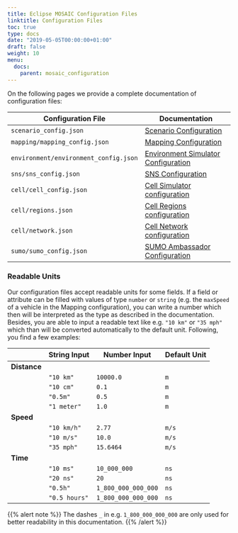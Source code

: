 ```yaml
---
title: Eclipse MOSAIC Configuration Files
linktitle: Configuration Files
toc: true
type: docs
date: "2019-05-05T00:00:00+01:00"
draft: false
weight: 10
menu:
  docs:
    parent: mosaic_configuration
---
```


On the following pages we provide a complete documentation of configuration files:

| Configuration File  | Documentation |
| --------------------|---------------|
|  `scenario_config.json` | [Scenario Configuration](scenario_config) |
|  `mapping/mapping_config.json` | [Mapping Configuration](mapping_ambassador_config) |
|  `environment/environment_config.json` | [Environment Simulator Configuration](environment_config) |
|  `sns/sns_config.json` | [SNS Configuration](sns_config) |
|  `cell/cell_config.json` | [Cell Simulator configuration](cell_config) |
|  `cell/regions.json` | [Cell Regions configuration](cell_region_config) |
|  `cell/network.json` | [Cell Network configuration](cell_network_config) |
|  `sumo/sumo_config.json` | [SUMO Ambassador Configuration](sumo_config)|

### Readable Units
Our configuration files accept readable units for some fields. 
If a field or attribute can be filled with values of type `number` or `string` (e.g. the `maxSpeed` of a vehicle in the Mapping configuration), 
you can write a number which then will be interpreted as the type as described in the documentation. Besides, you are able
to input a readable text like e.g. `"10 km"` or `"35 mph"` which than will be converted automatically to the default
unit. Following, you find a few examples:  

<style>
table {
width: auto;
min-width: 65%;
}
</style>

|               | String Input  | Number Input        | Default Unit |
|---------------|---------------|---------------------|--------------|
| **Distance**  |               |                     |              |  
|               | `"10 km"`     | `10000.0`           | `m`          |
|               | `"10 cm"`     | `0.1`               | `m`          |
|               | `"0.5m"`      | `0.5`               | `m`          |
|               | `"1 meter"`   | `1.0`               | `m`          |
| **Speed**     |               |                     |              |  
|               | `"10 km/h"`   | `2.77`              | `m/s`        |
|               | `"10 m/s"`    | `10.0`              | `m/s`        |
|               | `"35 mph"`    | `15.6464`           | `m/s`        |
| **Time**      |               |                     |              |  
|               | `"10 ms"`     | `10_000_000`        | `ns`         |
|               | `"20 ns"`     | `20`                | `ns`         |
|               | `"0.5h"`      | `1_800_000_000_000` | `ns`         |
|               | `"0.5 hours"` | `1_800_000_000_000` | `ns`         |

{{% alert note %}}
The dashes `_` in e.g. `1_800_000_000_000` are only used for better readability in this documentation.
{{% /alert %}}